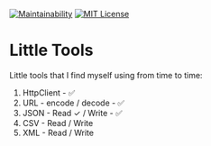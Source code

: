 [![Maintainability](https://api.codeclimate.com/v1/badges/ee79a5fb5fc75b3dcf0b/maintainability)](https://codeclimate.com/github/eliflores/little-tools-java/maintainability)
[![MIT License](https://img.shields.io/badge/License-MIT-blue.svg)](LICENSE)

# Little Tools

Little tools that I find myself using from time to time:

1. HttpClient - ✅
1. URL - encode / decode - ✅
1. JSON - Read ✓ / Write - ✅
1. CSV - Read / Write
1. XML - Read / Write
